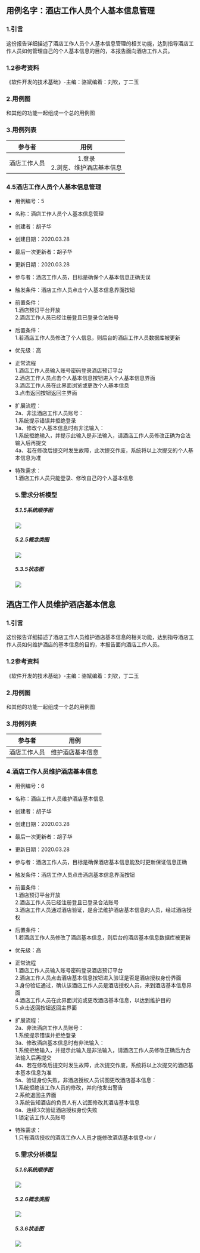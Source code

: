 ## 用例名字：酒店工作人员个人基本信息管理

### 1.引言

这份报告详细描述了酒店工作人员个人基本信息管理的相关功能，达到指导酒店工作人员如何管理自己的个人基本信息的目的，本报告面向酒店工作人员。

### 1.2参考资料

《软件开发的技术基础》-主编：骆斌编着：刘钦，丁二玉

### 2.用例图

和其他的功能一起组成一个总的用例图

### 3.用例列表

|    参与者    |                 用例                 |
| :----------: | :----------------------------------: |
| 酒店工作人员 | 1.登录<br />2.浏览、维护酒店基本信息 |

### 4.5酒店工作人员个人基本信息管理

- 用例编号：5

- 名称：酒店工作人员个人基本信息管理

- 创建者：胡子华

- 创建日期：2020.03.28

- 最后一次更新者：胡子华

- 更新日期：2020.03.28

- 参与者：酒店工作人员，目标是确保个人基本信息正确无误

- 触发条件：酒店工作人员点击个人基本信息界面按钮

- 前置条件：<br />1.酒店预订平台开放<br />2.酒店工作人员已经注册登且已登录合法账号

- 后置条件：<br />1.若酒店工作人员修改了个人信息，则后台的酒店工作人员数据库被更新

- 优先级：高

- 正常流程<br />1.酒店工作人员输入账号密码登录酒店预订平台<br />2.酒店工作人员点击个人基本信息按钮进入个人基本信息界面<br />3.酒店工作人员在此界面浏览或更改个人基本信息<br />3.点击返回按钮返回主界面

- 扩展流程：<br />2a、非法酒店工作人员账号：<br />1.系统提示错误并拒绝登录<br />3a、修改个人基本信息时有非法输入：<br />1.系统拒绝输入，并提示此输入是非法输入，请酒店工作人员修改正确为合法输入后再提交<br />4a、若在修改后提交时发生故障，此次提交作废，系统将以上次提交的个人基本信息为准

- 特殊需求：<br />1.酒店工作人员只能登录、修改自己的个人基本信息<br />

  ### 5.需求分析模型

  ##### 5.1.5系统顺序图

  ![](https://s-e-2.oss-cn-shanghai.aliyuncs.com/Hotel%20Wokers%20Basic%20personal%20information%20management.png)

  ##### 5.2.5概念类图

  ![](https://s-e-2.oss-cn-shanghai.aliyuncs.com/%E9%85%92%E5%BA%97%E7%BB%B4%E6%8A%A4%E4%B8%AA%E4%BA%BA%E5%9F%BA%E6%9C%AC%E4%BF%A1%E6%81%AF/Hotel%20Wokers%20Basic%20personal%20information%20management1.png)

  ##### 5.3.5状态图

  ![](https://s-e-2.oss-cn-shanghai.aliyuncs.com/%E9%85%92%E5%BA%97%E7%BB%B4%E6%8A%A4%E4%B8%AA%E4%BA%BA%E5%9F%BA%E6%9C%AC%E4%BF%A1%E6%81%AF/Hotel%20Wokers%20Basic%20personal%20information%20management2.png)

  

## 酒店工作人员维护酒店基本信息

### 1.引言

这份报告详细描述了酒店工作人员维护酒店基本信息的相关功能，达到指导酒店工作人员如何维护酒店的基本信息的目的，本报告面向酒店工作人员。

### 1.2参考资料

《软件开发的技术基础》-主编：骆斌编着：刘钦，丁二玉

### 2.用例图

和其他的功能一起组成一个总的用例图

### 3.用例列表

|    参与者    |       用例       |
| :----------: | :--------------: |
| 酒店工作人员 | 维护酒店基本信息 |

### 4.酒店工作人员维护酒店基本信息

- 用例编号：6

- 名称：酒店工作人员维护酒店基本信息

- 创建者：胡子华

- 创建日期：2020.03.28

- 最后一次更新者：胡子华

- 更新日期：2020.03.28

- 参与者：酒店工作人员，目标是确保酒店基本信息能及时更新保证信息正确

- 触发条件：酒店工作人员点击酒店基本信息界面按钮

- 前置条件：<br />1.酒店预订平台开放<br />2.酒店工作人员已经注册登且已登录合法账号<br />3.酒店工作人员通过酒店验证，是合法维护酒店基本信息的人员，经过酒店授权

- 后置条件：<br />1.若酒店工作人员修改了酒店基本信息，则后台的酒店基本信息数据库被更新

- 优先级：高

- 正常流程<br />1.酒店工作人员输入账号密码登录酒店预订平台<br />2.酒店工作人员点击酒店基本信息按钮进入验证是否是酒店授权身份界面<br />3.身份验证通过，确认该酒店工作人员是酒店授权人员，来到酒店基本信息界面<br />4.酒店工作人员在此界面浏览或更改酒店基本信息，以达到维护目的<br />5.点击返回按钮返回主界面

- 扩展流程：<br />2a、非法酒店工作人员账号：<br />1.系统提示错误并拒绝登录<br />3a、修改酒店基本信息时有非法输入：<br />1.系统拒绝输入，并提示此输入是非法输入，请酒店工作人员修改正确后为合法输入后再提交<br />4a、若在修改后提交时发生故障，此次提交作废，系统将以上次提交的酒店基本基本信息为准<br />5a、验证身份失败，非酒店授权人员试图更改酒店基本信息：<br />1.系统拒绝该工作人员的修改，并向他发出警告<br />2.系统退回主界面<br />3.系统告知酒店的负责人有人试图修改其酒店基本信息<br />6a、连续3次验证酒店授权身份失败<br />1.锁定该工作人员账号

- 特殊需求：<br />1.只有酒店授权的酒店工作人人员才能修改酒店基本信息<br /

  ### 5.需求分析模型

  ##### 5.1.6系统顺序图

  ![](https://s-e-2.oss-cn-shanghai.aliyuncs.com/%E9%85%92%E5%BA%97%E5%B7%A5%E4%BD%9C%E4%BA%BA%E5%91%98%E7%BB%B4%E6%8A%A4%E9%85%92%E5%BA%97%E5%9F%BA%E6%9C%AC%E4%BF%A1%E6%81%AF/Hotel%20Worker%20Maintain%20basic%20hotel%20information.png)

  ##### 5.2.6概念类图

  ![](https://s-e-2.oss-cn-shanghai.aliyuncs.com/%E9%85%92%E5%BA%97%E5%B7%A5%E4%BD%9C%E4%BA%BA%E5%91%98%E7%BB%B4%E6%8A%A4%E9%85%92%E5%BA%97%E5%9F%BA%E6%9C%AC%E4%BF%A1%E6%81%AF/Hotel%20Worker%20Maintain%20basic%20hotel%20information1.png)

  ##### 5.3.6状态图

  ![](https://s-e-2.oss-cn-shanghai.aliyuncs.com/%E9%85%92%E5%BA%97%E5%B7%A5%E4%BD%9C%E4%BA%BA%E5%91%98%E7%BB%B4%E6%8A%A4%E9%85%92%E5%BA%97%E5%9F%BA%E6%9C%AC%E4%BF%A1%E6%81%AF/Hotel%20Worker%20Maintain%20basic%20hotel%20information2.png)

  

  

